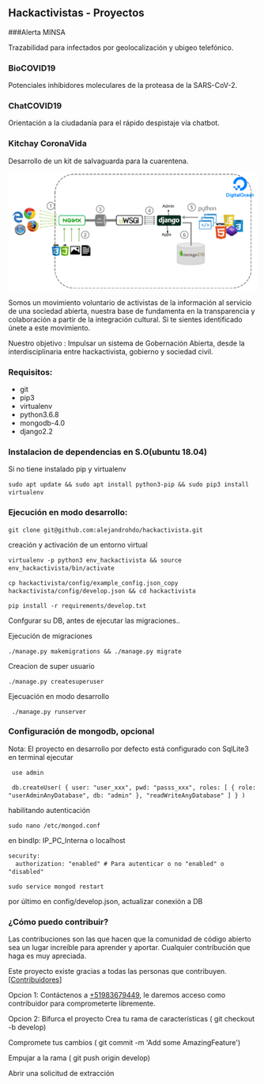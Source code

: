 ## Hackactivistas - Proyectos
###Alerta MINSA 

Trazabilidad para infectados por geolocalización y ubigeo telefónico.

### BioCOVID19 

Potenciales inhibidores moleculares de la proteasa de la SARS-CoV-2.

### ChatCOVID19 

Orientación a la ciudadanía para el rápido despistaje vía chatbot.

### Kitchay CoronaVida 

Desarrollo de un kit de salvaguarda para la cuarentena.

![Arquitectura](arquitectura-hackactivista.png)

Somos un movimiento voluntario de activistas de la información al servicio de una sociedad abierta, nuestra base de fundamenta en la transparencia y colaboración a partir de la integración cultural.
Si te sientes identificado únete a este movimiento.

Nuestro objetivo : Impulsar un sistema de Gobernación Abierta, desde la interdisciplinaria entre hackactivista, gobierno y sociedad civil.

### Requisitos:
- git
- pip3 
- virtualenv 
- python3.6.8 
- mongodb-4.0
- django2.2

### Instalacion de dependencias en S.O(ubuntu 18.04)

Si no tiene instalado pip y virtualenv
```
sudo apt update && sudo apt install python3-pip	&& sudo pip3 install virtualenv 
```

### Ejecución en modo desarrollo:

```
git clone git@github.com:alejandrohdo/hackactivista.git
```
creación y activación de un entorno virtual
```
virtualenv -p python3 env_hackactivista && source env_hackactivista/bin/activate
```
```
cp hackactivista/config/example_config.json_copy hackactivista/config/develop.json && cd hackactivista
```
```
pip install -r requirements/develop.txt
```
Confgurar su DB, antes de ejecutar las migraciones.. 

Ejecución de migraciones
```
./manage.py makemigrations && ./manage.py migrate
```
Creacion de super usuario
```
./manage.py createsuperuser
```
Ejecuación en modo desarrollo
```
 ./manage.py runserver
```


### Configuración de mongodb, opcional
Nota: El proyecto en desarrollo por defecto está configurado con SqlLite3
en terminal ejecutar
```
 use admin
```
```
 db.createUser( { user: "user_xxx", pwd: "passs_xxx", roles: [ { role: "userAdminAnyDatabase", db: "admin" }, "readWriteAnyDatabase" ] } )
```
habilitando autenticación
```
sudo nano /etc/mongod.conf
```

en bindIp: IP_PC_Interna o localhost 
```
security:
  authorization: "enabled" # Para autenticar o no "enabled" o "disabled"
```
```
sudo service mongod restart 
```

por último en config/develop.json, actualizar conexión a DB

### ¿Cómo puedo contribuir? 
Las contribuciones son las que hacen que la comunidad de código abierto sea un lugar increíble para aprender y aportar. Cualquier contribución que haga es muy apreciada.

Este proyecto existe gracias a todas las personas que contribuyen. [[Contribuidores](CONTRIBUTING.md)]


Opcion 1: Contáctenos a [+51983679449](https://api.whatsapp.com/send?phone=51938438089&text=Hola,%20quiero%20ser%20contribuidor%20en%20github%20de%20hackactivistas.!), le daremos acceso como contribuidor para comprometerte libremente.

Opcion 2: Bifurca el proyecto
Crea tu rama de características ( git checkout -b develop)

Compromete tus cambios ( git commit -m 'Add some AmazingFeature')

Empujar a la rama ( git push origin develop)

Abrir una solicitud de extracción